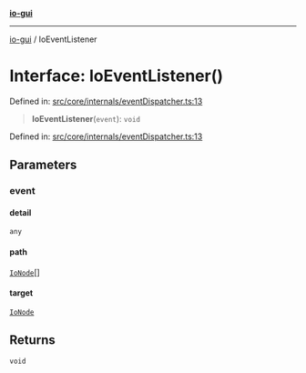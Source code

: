 [**io-gui**](../README.md)

***

[io-gui](../README.md) / IoEventListener

# Interface: IoEventListener()

Defined in: [src/core/internals/eventDispatcher.ts:13](https://github.com/io-gui/io/blob/main/src/core/internals/eventDispatcher.ts#L13)

> **IoEventListener**(`event`): `void`

Defined in: [src/core/internals/eventDispatcher.ts:13](https://github.com/io-gui/io/blob/main/src/core/internals/eventDispatcher.ts#L13)

## Parameters

### event

#### detail

`any`

#### path

[`IoNode`](../classes/IoNode.md)[]

#### target

[`IoNode`](../classes/IoNode.md)

## Returns

`void`
